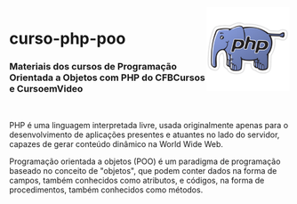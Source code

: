<img src="kisspng-php-logo-programmer-computer-software-it-sticker-5ae9eabfa18986.5568151515252794236617.png" align="right" width="150">

# curso-php-poo

<h3>Materiais dos cursos de Programação Orientada a Objetos com PHP do CFBCursos e CursoemVideo</h3>
<br>

PHP é uma linguagem interpretada livre, usada originalmente apenas para o desenvolvimento de aplicações presentes e atuantes no lado do servidor, capazes de gerar conteúdo dinâmico na World Wide Web.

Programação orientada a objetos (POO) é um paradigma de programação baseado no conceito de "objetos", que podem conter dados na forma de campos, também conhecidos como atributos, e códigos, na forma de procedimentos, também conhecidos como métodos.
